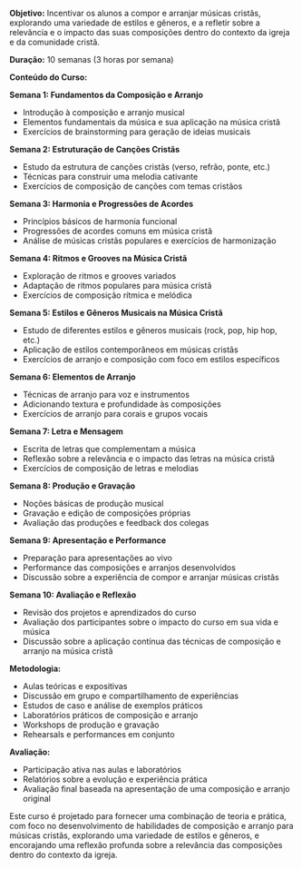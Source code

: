 

**Objetivo:** Incentivar os alunos a compor e arranjar músicas cristãs, explorando uma variedade de estilos e gêneros, e a refletir sobre a relevância e o impacto das suas composições dentro do contexto da igreja e da comunidade cristã.

**Duração:** 10 semanas (3 horas por semana)

**Conteúdo do Curso:**

**Semana 1: Fundamentos da Composição e Arranjo**

- Introdução à composição e arranjo musical
- Elementos fundamentais da música e sua aplicação na música cristã
- Exercícios de brainstorming para geração de ideias musicais

**Semana 2: Estruturação de Canções Cristãs**

- Estudo da estrutura de canções cristãs (verso, refrão, ponte, etc.)
- Técnicas para construir uma melodia cativante
- Exercícios de composição de canções com temas cristãos

**Semana 3: Harmonia e Progressões de Acordes**

- Princípios básicos de harmonia funcional
- Progressões de acordes comuns em música cristã
- Análise de músicas cristãs populares e exercícios de harmonização

**Semana 4: Ritmos e Grooves na Música Cristã**

- Exploração de ritmos e grooves variados
- Adaptação de ritmos populares para música cristã
- Exercícios de composição rítmica e melódica

**Semana 5: Estilos e Gêneros Musicais na Música Cristã**

- Estudo de diferentes estilos e gêneros musicais (rock, pop, hip hop, etc.)
- Aplicação de estilos contemporâneos em músicas cristãs
- Exercícios de arranjo e composição com foco em estilos específicos

**Semana 6: Elementos de Arranjo**

- Técnicas de arranjo para voz e instrumentos
- Adicionando textura e profundidade às composições
- Exercícios de arranjo para corais e grupos vocais

**Semana 7: Letra e Mensagem**

- Escrita de letras que complementam a música
- Reflexão sobre a relevância e o impacto das letras na música cristã
- Exercícios de composição de letras e melodias

**Semana 8: Produção e Gravação**

- Noções básicas de produção musical
- Gravação e edição de composições próprias
- Avaliação das produções e feedback dos colegas

**Semana 9: Apresentação e Performance**

- Preparação para apresentações ao vivo
- Performance das composições e arranjos desenvolvidos
- Discussão sobre a experiência de compor e arranjar músicas cristãs

**Semana 10: Avaliação e Reflexão**

- Revisão dos projetos e aprendizados do curso
- Avaliação dos participantes sobre o impacto do curso em sua vida e música
- Discussão sobre a aplicação contínua das técnicas de composição e arranjo na música cristã

**Metodologia:**

- Aulas teóricas e expositivas
- Discussão em grupo e compartilhamento de experiências
- Estudos de caso e análise de exemplos práticos
- Laboratórios práticos de composição e arranjo
- Workshops de produção e gravação
- Rehearsals e performances em conjunto

**Avaliação:**

- Participação ativa nas aulas e laboratórios
- Relatórios sobre a evolução e experiência prática
- Avaliação final baseada na apresentação de uma composição e arranjo original

Este curso é projetado para fornecer uma combinação de teoria e prática, com foco no desenvolvimento de habilidades de composição e arranjo para músicas cristãs, explorando uma variedade de estilos e gêneros, e encorajando uma reflexão profunda sobre a relevância das composições dentro do contexto da igreja.